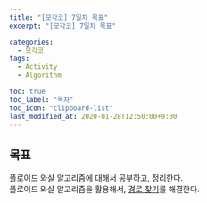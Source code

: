 ```yaml
---
title: "[모각코] 7일차 목표"
excerpt: "[모각코] 7일차 목표"

categories:
  - 모각코
tags:
  - Activity
  - Algorithm

toc: true
toc_label: "목차"
toc_icon: "clipboard-list"
last_modified_at: 2020-01-28T12:50:00+9:00
---
```


## 목표
플로이드 와샬 알고리즘에 대해서 공부하고, 정리한다.  
플로이드 와샬 알고리즘을 활용해서, [경로 찾기](https://www.acmicpc.net/problem/11403)를 해결한다.